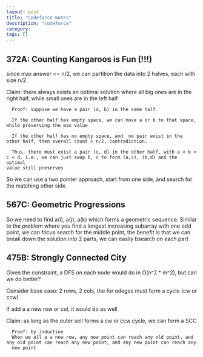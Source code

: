 ```yaml
---
layout: post
title: "Codeforce Notes"
description: "codeforce"
category: 
tags: []
---
```


372A: Counting Kangaroos is Fun (!!!)
-------
since max answer <= n/2, we can partition the data into 2 halves, each with size n/2.

Claim: there always exists an optimal solution where all big ones are in the right half, while small ones are in the left half

```
  Proof: suppose we have a pair (a, b) in the same half. 

  If the other half has empty space, we can move a or b to that space, while preserving the max value

  If the other half has no empty space, and  no pair exist in the other half, then overall count > n/2, contradiction.

  Thus, there must exist a pair (c, d) in the other half, with a < b < c < d, i.e., we can just swap b, c to form (a,c), (b,d) and the optimal
value still preserves
```

So we can use a two pointer approach, start from one side, and search for the matching other side


567C: Geometric Progressions
-------
So we need to find a(i), a(j), a(k) which forms a geometric sequence. Similar to the problem where you find a longest increasing subarray
with one odd point, we can focus search for the middle point, the benefit is that we can break down the solution into 2 parts, we can easily
bsearch on each part


475B: Strongly Connected City
-------
Given the constraint, a DFS on each node would do in O(n^2 * m^2), but can we do better?

Consider base case: 2 rows, 2 cols, the for edeges must form a cycle (cw or ccw)

If add a a new row or col, it would do as well

Claim: as long as the outer sell forms a cw or ccw cycle, we can form a SCC

```
  Proof: by induction
  When we all a a new row, any new point can reach any old point, and any old point can reach any new point, and any new point can reach any
  new point
```
